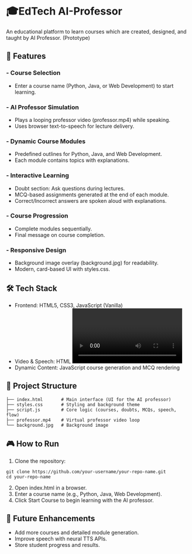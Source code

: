 # 🎓EdTech AI-Professor

An educational platform to learn courses which are created, designed, and taught by AI Professor. (Prototype)

## 🚀 Features

### -  Course Selection
  - Enter a course name (Python, Java, or Web Development) to start learning.
### - AI Professor Simulation
  - Plays a looping professor video (professor.mp4) while speaking.
  - Uses browser text-to-speech for lecture delivery.
### - Dynamic Course Modules
  - Predefined outlines for Python, Java, and Web Development.
  - Each module contains topics with explanations.
### - Interactive Learning
  - Doubt section: Ask questions during lectures.
  - MCQ-based assignments generated at the end of each module.
  - Correct/Incorrect answers are spoken aloud with explanations.
### - Course Progression
  - Complete modules sequentially.
  - Final message on course completion.
### - Responsive Design
  - Background image overlay (background.jpg) for readability.
  - Modern, card-based UI with styles.css.

## 🛠️ Tech Stack

- Frontend: HTML5, CSS3, JavaScript (Vanilla)
- Video & Speech: HTML <video> + Browser Speech Synthesis API
- Dynamic Content: JavaScript course generation and MCQ rendering

## 📂 Project Structure

```
├── index.html       # Main interface (UI for the AI professor)
├── styles.css       # Styling and background theme
├── script.js        # Core logic (courses, doubts, MCQs, speech, flow)
├── professor.mp4    # Virtual professor video loop
└── background.jpg   # Background image
```

## 🎮 How to Run

1. Clone the repository:
```
git clone https://github.com/your-username/your-repo-name.git
cd your-repo-name
```
2. Open index.html in a browser.
3. Enter a course name (e.g., Python, Java, Web Development).
4. Click Start Course to begin learning with the AI professor.

## 🌟 Future Enhancements

- Add more courses and detailed module generation.
- Improve speech with neural TTS APIs.
- Store student progress and results.
